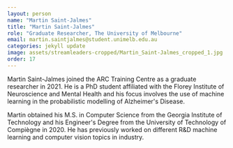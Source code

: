 ```yaml
---
layout: person
name: "Martin Saint-Jalmes"
title: "Martin Saint-Jalmes"
role: "Graduate Researcher, The University of Melbourne"
email: martin.saintjalmes@student.unimelb.edu.au
categories: jekyll update
image: assets/streamleaders-cropped/Martin_Saint-Jalmes_cropped_1.jpg
order: 17
---
```

Martin Saint-Jalmes joined the ARC Training Centre as a graduate researcher in 2021. He is a PhD student affiliated with the Florey Institute of Neuroscience and Mental Health and his focus involves the use of machine learning in the probabilistic modelling of Alzheimer's Disease.

Martin obtained his M.S. in Computer Science from the Georgia Institute of Technology and his Engineer's Degree from the University of Technology of Compiègne in 2020. He has previously worked on different R&D machine learning and computer vision topics in industry.
